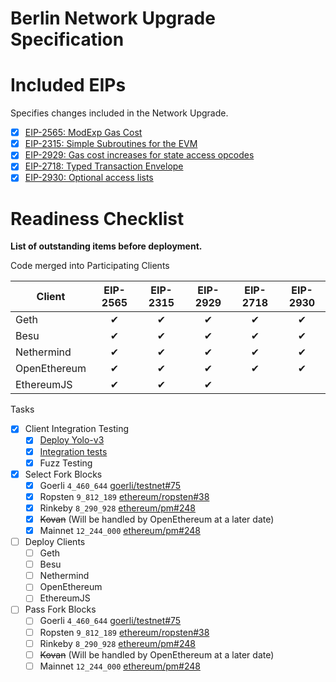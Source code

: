 # Berlin Network Upgrade Specification

# Included EIPs
Specifies changes included in the Network Upgrade.

  - [x] [EIP-2565: ModExp Gas Cost](https://eips.ethereum.org/EIPS/eip-2565)
  - [x] [EIP-2315: Simple Subroutines for the EVM](https://eips.ethereum.org/EIPS/eip-2315)
  - [x] [EIP-2929: Gas cost increases for state access opcodes](https://eips.ethereum.org/EIPS/eip-2929)
  - [x] [EIP-2718: Typed Transaction Envelope](https://eips.ethereum.org/EIPS/eip-2718)
  - [x] [EIP-2930: Optional access lists](https://eips.ethereum.org/EIPS/eip-2930)

# Readiness Checklist

**List of outstanding items before deployment.**
 
Code merged into Participating Clients

|  **Client**  | EIP-2565 | EIP-2315 | EIP-2929 | EIP-2718 | EIP-2930  |
|--------------|:--------:|:--------:|:--------:|:--------:|:---------:|
| Geth         | ✔        | ✔        | ✔        | ✔        | ✔         |
| Besu         | ✔        | ✔        | ✔        | ✔        | ✔         |
| Nethermind   | ✔        | ✔        | ✔        | ✔        | ✔         |
| OpenEthereum | ✔        | ✔        | ✔        | ✔        | ✔         |
| EthereumJS   | ✔        | ✔        | ✔        |          |           |
 
 Tasks 
- [x] Client Integration Testing
  - [x] [Deploy Yolo-v3](https://github.com/ethereum/eth1.0-specs/blob/master/client-integration-testnets/YOLOv3.md)
  - [x] [Integration tests](https://github.com/ethereum/tests/releases/tag/v7.0.0)
  - [x] Fuzz Testing
 - [x] Select Fork Blocks
   - [x] Goerli `4_460_644` [goerli/testnet#75](https://github.com/goerli/testnet/pull/75)
   - [x] Ropsten `9_812_189` [ethereum/ropsten#38](https://github.com/ethereum/ropsten/issues/38)
   - [x] Rinkeby `8_290_928` [ethereum/pm#248](https://github.com/ethereum/pm/issues/248)
   - [x] ~~Kovan~~ (Will be handled by OpenEthereum at a later date)
   - [x] Mainnet `12_244_000` [ethereum/pm#248](https://github.com/ethereum/pm/issues/248)
 - [ ] Deploy Clients
   - [ ]  Geth
   - [ ]  Besu
   - [ ]  Nethermind
   - [ ]  OpenEthereum
   - [ ]  EthereumJS
 - [ ] Pass Fork Blocks
   - [ ] Goerli `4_460_644` [goerli/testnet#75](https://github.com/goerli/testnet/pull/75)
   - [ ] Ropsten `9_812_189` [ethereum/ropsten#38](https://github.com/ethereum/ropsten/issues/38)
   - [ ] Rinkeby `8_290_928` [ethereum/pm#248](https://github.com/ethereum/pm/issues/248)
   - [ ] ~~Kovan~~ (Will be handled by OpenEthereum at a later date)
   - [ ] Mainnet `12_244_000` [ethereum/pm#248](https://github.com/ethereum/pm/issues/248)
